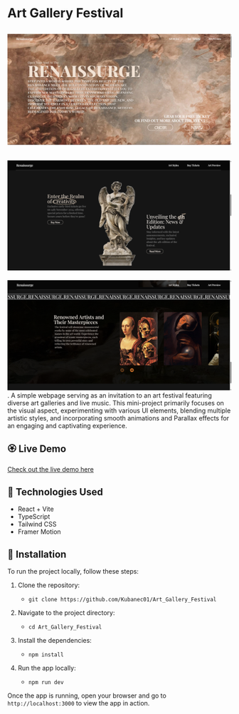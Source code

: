 # Art Gallery Festival

![screenshot](./src/assets/app-screenshot-img.png)
---
![screenshot](./src/assets/app-screenshot2-img.png)
---
![screenshot](./src/assets/app-screenshot3-img.png)
.
A simple webpage serving as an invitation to an art festival featuring diverse art galleries and live music. This mini-project primarily focuses on the visual aspect, experimenting with various UI elements, blending multiple artistic styles, and incorporating smooth animations and Parallax effects for an engaging and captivating experience.


## 🏵️ Live Demo

[Check out the live demo here](https://kubanec01.github.io/Art_Gallery_Festival/)

## 🎨 Technologies Used

- React + Vite
- TypeScript
- Tailwind CSS
- Framer Motion


## 🔧 Installation

To run the project locally, follow these steps:

1. Clone the repository:

   - `git clone https://github.com/Kubanec01/Art_Gallery_Festival`

2. Navigate to the project directory:

   - `cd Art_Gallery_Festival`

3. Install the dependencies:

   - `npm install`

4. Run the app locally:
   - `npm run dev`

Once the app is running, open your browser and go to `http://localhost:3000` to view the app in action.
